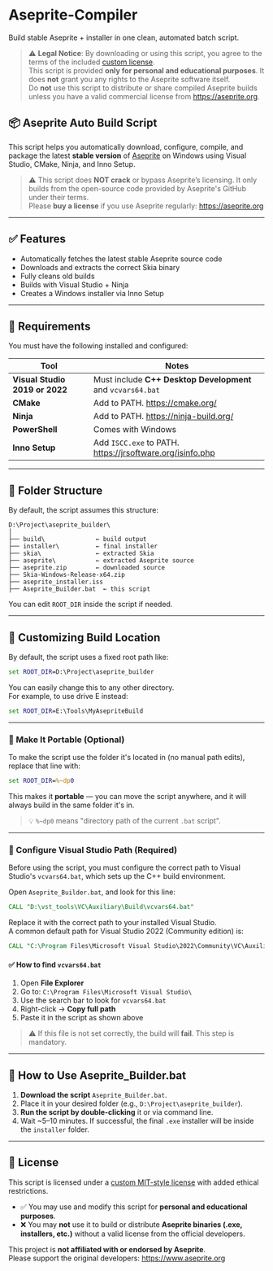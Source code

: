 # Aseprite-Compiler
Build stable Aseprite + installer in one clean, automated batch script.

> ⚠️ **Legal Notice**: By downloading or using this script, you agree to the terms of the included [custom license](LICENSE).  
> This script is provided **only for personal and educational purposes**. It does **not** grant you any rights to the Aseprite software itself.  
> Do **not** use this script to distribute or share compiled Aseprite builds unless you have a valid commercial license from https://aseprite.org.

## 📦 Aseprite Auto Build Script

This script helps you automatically download, configure, compile, and package the latest **stable version** of [Aseprite](https://www.aseprite.org) on Windows using Visual Studio, CMake, Ninja, and Inno Setup.

> ⚠️ This script does **NOT crack** or bypass Aseprite’s licensing. It only builds from the open-source code provided by Aseprite's GitHub under their terms.  
> Please **buy a license** if you use Aseprite regularly: https://aseprite.org

---

## ✅ Features

- Automatically fetches the latest stable Aseprite source code
- Downloads and extracts the correct Skia binary
- Fully cleans old builds
- Builds with Visual Studio + Ninja
- Creates a Windows installer via Inno Setup

---

## 🧰 Requirements

You must have the following installed and configured:

| Tool         | Notes |
|--------------|-------|
| **Visual Studio 2019 or 2022** | Must include **C++ Desktop Development** and `vcvars64.bat` |
| **CMake**     | Add to PATH. https://cmake.org/ |
| **Ninja**     | Add to PATH. https://ninja-build.org/ |
| **PowerShell** | Comes with Windows |
| **Inno Setup** | Add `ISCC.exe` to PATH. https://jrsoftware.org/isinfo.php |

---

## 📂 Folder Structure

By default, the script assumes this structure:

```
D:\Project\aseprite_builder\
│
├── build\              ← build output
├── installer\          ← final installer
├── skia\               ← extracted Skia
├── aseprite\           ← extracted Aseprite source
├── aseprite.zip        ← downloaded source
├── Skia-Windows-Release-x64.zip
├── aseprite_installer.iss
├── Aseprite_Builder.bat  ← this script
```

You can edit `ROOT_DIR` inside the script if needed.

---

## 🔧 Customizing Build Location

By default, the script uses a fixed root path like:

```bat
set ROOT_DIR=D:\Project\aseprite_builder
```

You can easily change this to any other directory.  
For example, to use drive E instead:

```bat
set ROOT_DIR=E:\Tools\MyAsepriteBuild
```

---

### 🧳 Make It Portable (Optional)

To make the script use the folder it's located in (no manual path edits), replace that line with:

```bat
set ROOT_DIR=%~dp0
```

This makes it **portable** — you can move the script anywhere, and it will always build in the same folder it's in.

> 💡 `%~dp0` means "directory path of the current `.bat` script".

---

### 🧭 Configure Visual Studio Path (Required)

Before using the script, you must configure the correct path to Visual Studio's `vcvars64.bat`, which sets up the C++ build environment.

Open `Aseprite_Builder.bat`, and look for this line:

```bat
CALL "D:\vst_tools\VC\Auxiliary\Build\vcvars64.bat"
```

Replace it with the correct path to your installed Visual Studio.  
A common default path for Visual Studio 2022 (Community edition) is:

```bat
CALL "C:\Program Files\Microsoft Visual Studio\2022\Community\VC\Auxiliary\Build\vcvars64.bat"
```

#### ✅ How to find `vcvars64.bat`

1. Open **File Explorer**
2. Go to: `C:\Program Files\Microsoft Visual Studio\`
3. Use the search bar to look for `vcvars64.bat`
4. Right-click → **Copy full path**
5. Paste it in the script as shown above

> ⚠️ If this file is not set correctly, the build will **fail**. This step is mandatory.

---

## 🚀 How to Use Aseprite_Builder.bat

1. **Download the script** `Aseprite_Builder.bat`.
2. Place it in your desired folder (e.g., `D:\Project\aseprite_builder`).
3. **Run the script by double-clicking** it or via command line.
4. Wait ~5–10 minutes. If successful, the final `.exe` installer will be inside the `installer` folder.

---

## 📄 License

This script is licensed under a [custom MIT-style license](LICENSE) with added ethical restrictions.

- ✅ You may use and modify this script for **personal and educational purposes**.
- ❌ You may **not** use it to build or distribute **Aseprite binaries (.exe, installers, etc.)** without a valid license from the official developers.

This project is **not affiliated with or endorsed by Aseprite**.  
Please support the original developers: https://www.aseprite.org
